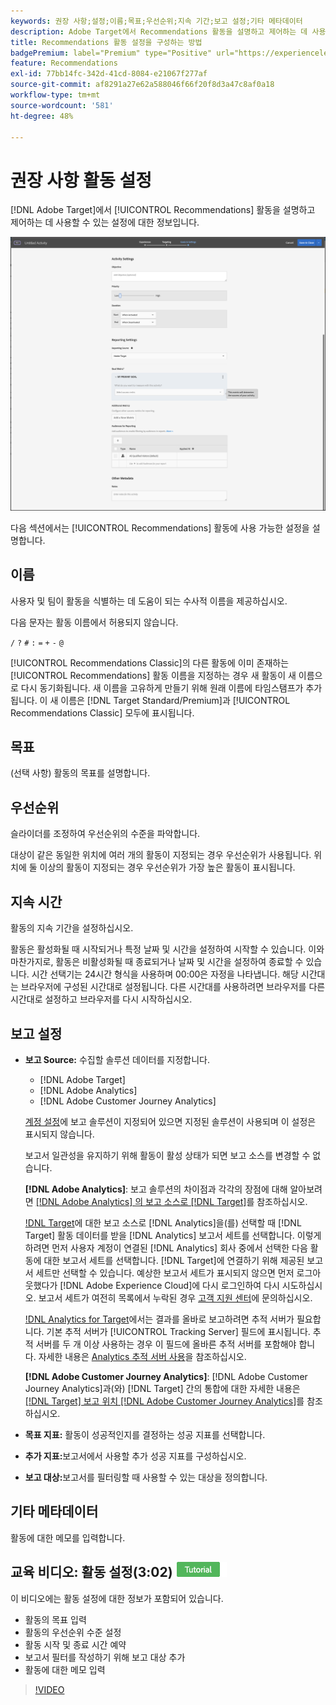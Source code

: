 ```yaml
---
keywords: 권장 사항;설정;이름;목표;우선순위;지속 기간;보고 설정;기타 메타데이터
description: Adobe Target에서 Recommendations 활동을 설명하고 제어하는 데 사용되는 설정을 구성하는 방법에 대해 알아봅니다.
title: Recommendations 활동 설정을 구성하는 방법
badgePremium: label="Premium" type="Positive" url="https://experienceleague.adobe.com/docs/target/using/introduction/intro.html?lang=en#premium newtab=true" tooltip="Target Premium에 포함된 내용을 확인하십시오."
feature: Recommendations
exl-id: 77bb14fc-342d-41cd-8084-e21067f277af
source-git-commit: af8291a27e62a588046f66f20f8d3a47c8af0a18
workflow-type: tm+mt
source-wordcount: '581'
ht-degree: 48%

---
```


# 권장 사항 활동 설정

[!DNL Adobe Target]에서 [!UICONTROL Recommendations] 활동을 설명하고 제어하는 데 사용할 수 있는 설정에 대한 정보입니다.

![권장 사항 목표 및 설정 페이지](/help/main/c-recommendations/t-create-recs-activity/assets/recs-settings.png)

다음 섹션에서는 [!UICONTROL Recommendations] 활동에 사용 가능한 설정을 설명합니다.

## 이름

사용자 및 팀이 활동을 식별하는 데 도움이 되는 수사적 이름을 제공하십시오.

다음 문자는 활동 이름에서 허용되지 않습니다.

`/`
`?`
`#`
`:`
`=`
`+`
`-`
`@`

[!UICONTROL Recommendations Classic]의 다른 활동에 이미 존재하는 [!UICONTROL Recommendations] 활동 이름을 지정하는 경우 새 활동이 새 이름으로 다시 동기화됩니다. 새 이름을 고유하게 만들기 위해 원래 이름에 타임스탬프가 추가됩니다. 이 새 이름은 [!DNL Target Standard/Premium]과 [!UICONTROL Recommendations Classic] 모두에 표시됩니다.

## 목표

(선택 사항) 활동의 목표를 설명합니다.

## 우선순위

슬라이더를 조정하여 우선순위의 수준을 파악합니다.

대상이 같은 동일한 위치에 여러 개의 활동이 지정되는 경우 우선순위가 사용됩니다. 위치에 둘 이상의 활동이 지정되는 경우 우선순위가 가장 높은 활동이 표시됩니다.

## 지속 시간

활동의 지속 기간을 설정하십시오.

활동은 활성화될 때 시작되거나 특정 날짜 및 시간을 설정하여 시작할 수 있습니다. 이와 마찬가지로, 활동은 비활성화될 때 종료되거나 날짜 및 시간을 설정하여 종료할 수 있습니다. 시간 선택기는 24시간 형식을 사용하며 00:00은 자정을 나타냅니다. 해당 시간대는 브라우저에 구성된 시간대로 설정됩니다. 다른 시간대를 사용하려면 브라우저를 다른 시간대로 설정하고 브라우저를 다시 시작하십시오.

## 보고 설정

* **보고 Source:** 수집할 솔루션 데이터를 지정합니다.

   * [!DNL Adobe Target]
   * [!DNL Adobe Analytics]
   * [!DNL Adobe Customer Journey Analytics]

  [계정 설정](/help/main/administrating-target/reporting.md)에 보고 솔루션이 지정되어 있으면 지정된 솔루션이 사용되며 이 설정은 표시되지 않습니다.

  보고서 일관성을 유지하기 위해 활동이 활성 상태가 되면 보고 소스를 변경할 수 없습니다.

  **[!DNL Adobe Analytics]**: 보고 솔루션의 차이점과 각각의 장점에 대해 알아보려면 [[!DNL Adobe Analytics] 의 보고 소스로 [!DNL Target]](/help/main/c-integrating-target-with-mac/a4t/a4t.md)를 참조하십시오.

  [!DNL Target](A4T)에 대한 보고 소스로 [!DNL Analytics]을(를) 선택할 때 [!DNL Target] 활동 데이터를 받을 [!DNL Analytics] 보고서 세트를 선택합니다. 이렇게 하려면 먼저 사용자 계정이 연결된 [!DNL Analytics] 회사 중에서 선택한 다음 활동에 대한 보고서 세트를 선택합니다. [!DNL Target]에 연결하기 위해 제공된 보고서 세트만 선택할 수 있습니다. 예상한 보고서 세트가 표시되지 않으면 먼저 로그아웃했다가 [!DNL Adobe Experience Cloud]에 다시 로그인하여 다시 시도하십시오. 보고서 세트가 여전히 목록에서 누락된 경우 [고객 지원 센터](/help/main/cmp-resources-and-contact-information.md#reference_ACA3391A00EF467B87930A450050077C)에 문의하십시오.

  [!DNL Analytics for Target](A4T)에서는 결과를 올바로 보고하려면 추적 서버가 필요합니다. 기본 추적 서버가 [!UICONTROL Tracking Server] 필드에 표시됩니다. 추적 서버를 두 개 이상 사용하는 경우 이 필드에 올바른 추적 서버를 포함해야 합니다. 자세한 내용은 [Analytics 추적 서버 사용](/help/main/c-integrating-target-with-mac/a4t/analytics-tracking-server.md#task_72077BA7E93C4A65A715A18F32228823)을 참조하십시오.

  **[!DNL Adobe Customer Journey Analytics]**: [!DNL Adobe Customer Journey Analytics]과(와) [!DNL Target] 간의 통합에 대한 자세한 내용은 [[!DNL Target] 보고 위치 [!DNL Adobe Customer Journey Analytics]](/help/main/c-integrating-target-with-mac/cja/target-reporting-in-cja.md)를 참조하십시오.

* **목표 지표:** 활동이 성공적인지를 결정하는 성공 지표를 선택합니다.
* **추가 지표:**&#x200B;보고서에서 사용할 추가 성공 지표를 구성하십시오.
* **보고 대상:**&#x200B;보고서를 필터링할 때 사용할 수 있는 대상을 정의합니다.

## 기타 메타데이터

활동에 대한 메모를 입력합니다.

## 교육 비디오: 활동 설정(3:02) ![튜토리얼 배지](/help/main/assets/tutorial.png)

이 비디오에는 활동 설정에 대한 정보가 포함되어 있습니다.

* 활동의 목표 입력
* 활동의 우선순위 수준 설정
* 활동 시작 및 종료 시간 예약
* 보고서 필터를 작성하기 위해 보고 대상 추가
* 활동에 대한 메모 입력

>[!VIDEO](https://video.tv.adobe.com/v/17381)

